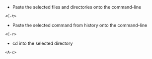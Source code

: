 
- Paste the selected files and directories onto the command-line 

`<C-t>`

- Paste the selected command from history onto the command-line 

`<C-r>`

- cd into the selected directory 

`<A-c>`
